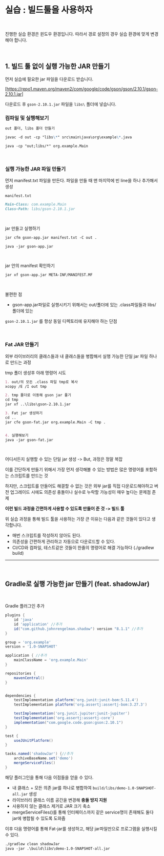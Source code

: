 # 실습 : 빌드툴을 사용하자

<br>

진행한 실습 환경은 윈도우 환경입니다. 따라서 경로 설정의 경우 실습 환경에 맞게 변경해야 합니다.

<br>

## 1. 빌드 툴 없이 실행 가능한 JAR 만들기

먼저 실습에 필요한 jar 파일을 다운로드 받습니다.

[https://repo1.maven.org/maven2/com/google/code/gson/gson/2.10.1/gson-2.10.1.jar]

다운로드 후 `gson-2.10.1.jar` 파일을 `libs\` 폴더에 넣습니다.

### 컴파일 및 실행해보기

```markdown
out 폴더, libs 폴더 만들기

javac -d out -cp "libs\*" src\main\java\org\example\*.java

java -cp "out;libs/*" org.example.Main
```

<br>

### 실행 가능한 JAR 파일 만들기

먼저 manifest.txt 파일을 만든다. 파일을 만들 때 맨 마지막에 빈 line을 하나 추가해서 생성


`manifest.txt`
```markdown
Main-Class: com.example.Main
Class-Path: libs/gson-2.10.1.jar

```

<br>

jar 만들고 실행하기
```markdown
jar cfm gson-app.jar manifest.txt -C out .

java -jar gson-app.jar
```

<br>

jar 안의 manifest 확인하기
```markdown
jar xf gson-app.jar META-INF/MANIFEST.MF
```

<br>

불편한 점

- gson-app.jar파일로 실행시키기 위해서는 out/폴더에 있는 .class파일들과 libs/ 폴더에 있는

`gson-2.10.1.jar` 를 항상 동일 디렉토리에 유지해야 하는 단점

<br>

### Fat JAR 만들기

외부 라이브러리의 클래스들과 내 클래스들을 병합해서 실행 가능한 단일 jar 파일 하나로 만드는 과정

tmp 폴더 생성후 아래 명령어 시도

```markdown
1. out/의 모든 .class 파일 tmp로 복사
xcopy /E /I out tmp 

2. tmp 폴더로 이동해 gson jar 풀기
cd tmp
jar xf ..\libs\gson-2.10.1.jar

3. Fat jar 생성하기
cd ..
jar cfe gson-fat.jar org.example.Main -C tmp .


4. 실행해보기
java -jar gson-fat.jar
```

<br>

어디서든지 실행할 수 있는 단일 jar 생성 -> But, 과정은 정말 복잡

이를 간단하게 만들기 위해서 가장 먼저 생각해볼 수 있는 방법은 많은 명령어를 포함하는 스크립트를 만드는 것

하지만, 스크립트를 만들어도 해결할 수 없는 것은 외부 jar를 직접 다운로드해야하고 버전 업그레이드 시에도 의존성 충돌이나 실수로 누락할 가능성이 매우 높다는 문제점 존제

**이런 빌드 과정을 간편하게 사용할 수 있도록 만들어 준 것 -> 빌드 툴**

위 실습 과정을 통해 빌드 툴을 사용하는 가장 큰 이유는 다음과 같은 것들이 있다고 생각합니다.

- 매번 스크립트를 작성하지 않아도 된다.
- 의존성을 간편하게 관리하고 자동으로 다운로드할 수 있다.
- CI/CD와 컴파일, 테스트같은 것들이 한줄의 명령어로 해결 가능하다 (./gradlew build)

---

<br>

## Gradle로 실행 가능한 jar 만들기 (feat. shadowJar)

<br>

Gradle 플러그인 추가

```gradle
plugins {
    id 'java'
    id 'application' //추가
    id("com.github.johnrengelman.shadow") version "8.1.1" //추가
}

group = 'org.example'
version = '1.0-SNAPSHOT'

application { //추가
    mainClassName = 'org.example.Main'
}

repositories {
    mavenCentral()
}


dependencies {
    testImplementation platform('org.junit:junit-bom:5.11.4')
    testImplementation platform('org.assertj:assertj-bom:3.27.3')

    testImplementation('org.junit.jupiter:junit-jupiter')
    testImplementation('org.assertj:assertj-core')
    implementation("com.google.code.gson:gson:2.10.1")
}

test {
    useJUnitPlatform()
}

tasks.named('shadowJar') {//추가
    archiveBaseName.set('demo')
    mergeServiceFiles()
}
```

해당 플러그인을 통해 다음 이점들을 얻을 수 있다.

- 내 클래스 + 모든 의존 jar를 하나로 병합하여 `build/libs/demo-1.0-SNAPSHOT-all.jar` 생성
- 라이브러리 클래스 이름 공간을 변경해 **충돌 방지 지원**
- 사용하지 않는 클래스 제거로 JAR 크기 축소
- mergeServiceFiles()를 통해 인터페이스까지 같은 service명이 존재해도 둘다 jar에 병합될 수 있도록 도와줌


이후 다음 명령어를 통해 Fat-jar를 생성하고, 해당 jar파일만으로 프로그램을 실행시킬 수 있다. 

```markdown
./gradlew clean shadowJar 
java -jar .\build\libs\demo-1.0-SNAPSHOT-all.jar
```